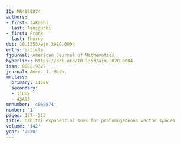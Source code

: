 ```yaml
---
ID: MR4060874
authors:
- first: Takashi
  last: Taniguchi
- first: Frank
  last: Thorne
doi: 10.1353/ajm.2020.0004
entry: article
fjournal: American Journal of Mathematics
hyperlink: https://doi.org/10.1353/ajm.2020.0004
issn: 0002-9327
journal: Amer. J. Math.
mrclass:
  primary: 11S90
  secondary:
  - 11L07
  - 43A85
mrnumber: '4060874'
number: '1'
pages: 177--213
title: Orbital exponential sums for prehomogeneous vector spaces
volume: '142'
year: '2020'
---
```

